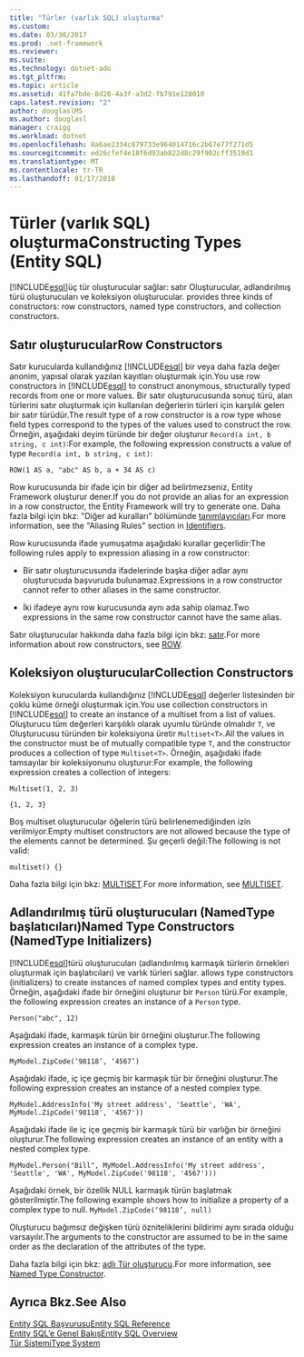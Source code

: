 ```yaml
---
title: "Türler (varlık SQL) oluşturma"
ms.custom: 
ms.date: 03/30/2017
ms.prod: .net-framework
ms.reviewer: 
ms.suite: 
ms.technology: dotnet-ado
ms.tgt_pltfrm: 
ms.topic: article
ms.assetid: 41fa7bde-8d20-4a3f-a3d2-fb791e128010
caps.latest.revision: "2"
author: douglaslMS
ms.author: douglasl
manager: craigg
ms.workload: dotnet
ms.openlocfilehash: 8a6ae2334c879733e964014716c2b67e77f271d5
ms.sourcegitcommit: ed26cfef4e18f6d93ab822d8c29f902cff3519d1
ms.translationtype: MT
ms.contentlocale: tr-TR
ms.lasthandoff: 01/17/2018
---
```

# <a name="constructing-types-entity-sql"></a><span data-ttu-id="4805a-102">Türler (varlık SQL) oluşturma</span><span class="sxs-lookup"><span data-stu-id="4805a-102">Constructing Types (Entity SQL)</span></span>
[!INCLUDE[esql](../../../../../../includes/esql-md.md)]<span data-ttu-id="4805a-103">üç tür oluşturucular sağlar: satır Oluşturucular, adlandırılmış türü oluşturucuları ve koleksiyon oluşturucular.</span><span class="sxs-lookup"><span data-stu-id="4805a-103"> provides three kinds of constructors: row constructors, named type constructors, and collection constructors.</span></span>  
  
## <a name="row-constructors"></a><span data-ttu-id="4805a-104">Satır oluşturucular</span><span class="sxs-lookup"><span data-stu-id="4805a-104">Row Constructors</span></span>  
 <span data-ttu-id="4805a-105">Satır kurucularda kullandığınız [!INCLUDE[esql](../../../../../../includes/esql-md.md)] bir veya daha fazla değer anonim, yapısal olarak yazılan kayıtları oluşturmak için.</span><span class="sxs-lookup"><span data-stu-id="4805a-105">You use row constructors in [!INCLUDE[esql](../../../../../../includes/esql-md.md)] to construct anonymous, structurally typed records from one or more values.</span></span> <span data-ttu-id="4805a-106">Bir satır oluşturucusunda sonuç türü, alan türlerini satır oluşturmak için kullanılan değerlerin türleri için karşılık gelen bir satır türüdür.</span><span class="sxs-lookup"><span data-stu-id="4805a-106">The result type of a row constructor is a row type whose field types correspond to the types of the values used to construct the row.</span></span> <span data-ttu-id="4805a-107">Örneğin, aşağıdaki deyim türünde bir değer oluşturur `Record(a int, b string, c int)`:</span><span class="sxs-lookup"><span data-stu-id="4805a-107">For example, the following expression constructs a value of type `Record(a int, b string, c int)`:</span></span>  
  
 `ROW(1 AS a, "abc" AS b, a + 34 AS c)`  
  
 <span data-ttu-id="4805a-108">Row kurucusunda bir ifade için bir diğer ad belirtmezseniz, Entity Framework oluşturur dener.</span><span class="sxs-lookup"><span data-stu-id="4805a-108">If you do not provide an alias for an expression in a row constructor, the Entity Framework will try to generate one.</span></span> <span data-ttu-id="4805a-109">Daha fazla bilgi için bkz: "Diğer ad kuralları" bölümünde [tanımlayıcıları](../../../../../../docs/framework/data/adonet/ef/language-reference/identifiers-entity-sql.md).</span><span class="sxs-lookup"><span data-stu-id="4805a-109">For more information, see the "Aliasing Rules" section in [Identifiers](../../../../../../docs/framework/data/adonet/ef/language-reference/identifiers-entity-sql.md).</span></span>  
  
 <span data-ttu-id="4805a-110">Row kurucusunda ifade yumuşatma aşağıdaki kurallar geçerlidir:</span><span class="sxs-lookup"><span data-stu-id="4805a-110">The following rules apply to expression aliasing in a row constructor:</span></span>  
  
-   <span data-ttu-id="4805a-111">Bir satır oluşturucusunda ifadelerinde başka diğer adlar aynı oluşturucuda başvuruda bulunamaz.</span><span class="sxs-lookup"><span data-stu-id="4805a-111">Expressions in a row constructor cannot refer to other aliases in the same constructor.</span></span>  
  
-   <span data-ttu-id="4805a-112">İki ifadeye aynı row kurucusunda aynı ada sahip olamaz.</span><span class="sxs-lookup"><span data-stu-id="4805a-112">Two expressions in the same row constructor cannot have the same alias.</span></span>  
  
 <span data-ttu-id="4805a-113">Satır oluşturucular hakkında daha fazla bilgi için bkz: [satır](../../../../../../docs/framework/data/adonet/ef/language-reference/row-entity-sql.md).</span><span class="sxs-lookup"><span data-stu-id="4805a-113">For more information about row constructors, see [ROW](../../../../../../docs/framework/data/adonet/ef/language-reference/row-entity-sql.md).</span></span>  
  
## <a name="collection-constructors"></a><span data-ttu-id="4805a-114">Koleksiyon oluşturucular</span><span class="sxs-lookup"><span data-stu-id="4805a-114">Collection Constructors</span></span>  
 <span data-ttu-id="4805a-115">Koleksiyon kurucularda kullandığınız [!INCLUDE[esql](../../../../../../includes/esql-md.md)] değerler listesinden bir çoklu küme örneği oluşturmak için.</span><span class="sxs-lookup"><span data-stu-id="4805a-115">You use collection constructors in [!INCLUDE[esql](../../../../../../includes/esql-md.md)] to create an instance of a multiset from a list of values.</span></span> <span data-ttu-id="4805a-116">Oluşturucu tüm değerleri karşılıklı olarak uyumlu türünde olmalıdır `T`, ve Oluşturucusu türünden bir koleksiyona üretir `Multiset<T>`.</span><span class="sxs-lookup"><span data-stu-id="4805a-116">All the values in the constructor must be of mutually compatible type `T`, and the constructor produces a collection of type `Multiset<T>`.</span></span> <span data-ttu-id="4805a-117">Örneğin, aşağıdaki ifade tamsayılar bir koleksiyonunu oluşturur:</span><span class="sxs-lookup"><span data-stu-id="4805a-117">For example, the following expression creates a collection of integers:</span></span>  
  
 `Multiset(1, 2, 3)`  
  
 `{1, 2, 3}`  
  
 <span data-ttu-id="4805a-118">Boş multiset oluşturucular öğelerin türü belirlenemediğinden izin verilmiyor.</span><span class="sxs-lookup"><span data-stu-id="4805a-118">Empty multiset constructors are not allowed because the type of the elements cannot be determined.</span></span> <span data-ttu-id="4805a-119">Şu geçerli değil:</span><span class="sxs-lookup"><span data-stu-id="4805a-119">The following is not valid:</span></span>  
  
 `multiset() {}`  
  
 <span data-ttu-id="4805a-120">Daha fazla bilgi için bkz: [MULTISET](../../../../../../docs/framework/data/adonet/ef/language-reference/multiset-entity-sql.md).</span><span class="sxs-lookup"><span data-stu-id="4805a-120">For more information, see [MULTISET](../../../../../../docs/framework/data/adonet/ef/language-reference/multiset-entity-sql.md).</span></span>  
  
## <a name="named-type-constructors-namedtype-initializers"></a><span data-ttu-id="4805a-121">Adlandırılmış türü oluşturucuları (NamedType başlatıcıları)</span><span class="sxs-lookup"><span data-stu-id="4805a-121">Named Type Constructors (NamedType Initializers)</span></span>  
 [!INCLUDE[esql](../../../../../../includes/esql-md.md)]<span data-ttu-id="4805a-122">türü oluşturucuları (adlandırılmış karmaşık türlerin örnekleri oluşturmak için başlatıcıları) ve varlık türleri sağlar.</span><span class="sxs-lookup"><span data-stu-id="4805a-122"> allows type constructors (initializers) to create instances of named complex types and entity types.</span></span> <span data-ttu-id="4805a-123">Örneğin, aşağıdaki ifade bir örneğini oluşturur bir `Person` türü.</span><span class="sxs-lookup"><span data-stu-id="4805a-123">For example, the following expression creates an instance of a `Person` type.</span></span>  
  
 `Person("abc", 12)`  
  
 <span data-ttu-id="4805a-124">Aşağıdaki ifade, karmaşık türün bir örneğini oluşturur.</span><span class="sxs-lookup"><span data-stu-id="4805a-124">The following expression creates an instance of a complex type.</span></span>  
  
 `MyModel.ZipCode(‘98118’, ‘4567’)`  
  
 <span data-ttu-id="4805a-125">Aşağıdaki ifade, iç içe geçmiş bir karmaşık tür bir örneğini oluşturur.</span><span class="sxs-lookup"><span data-stu-id="4805a-125">The following expression creates an instance of a nested complex type.</span></span>  
  
 `MyModel.AddressInfo('My street address', 'Seattle', 'WA', MyModel.ZipCode('98118', '4567'))`  
  
 <span data-ttu-id="4805a-126">Aşağıdaki ifade ile iç içe geçmiş bir karmaşık türü bir varlığın bir örneğini oluşturur.</span><span class="sxs-lookup"><span data-stu-id="4805a-126">The following expression creates an instance of an entity with a nested complex type.</span></span>  
  
 `MyModel.Person("Bill", MyModel.AddressInfo('My street address', 'Seattle', 'WA', MyModel.ZipCode('98118', '4567')))`  
  
 <span data-ttu-id="4805a-127">Aşağıdaki örnek, bir özellik NULL karmaşık türün başlatmak gösterilmiştir.</span><span class="sxs-lookup"><span data-stu-id="4805a-127">The following example shows how to initialize a property of a complex type to null.</span></span> `MyModel.ZipCode(‘98118’, null)`  
  
 <span data-ttu-id="4805a-128">Oluşturucu bağımsız değişken türü özniteliklerini bildirimi aynı sırada olduğu varsayılır.</span><span class="sxs-lookup"><span data-stu-id="4805a-128">The arguments to the constructor are assumed to be in the same order as the declaration of the attributes of the type.</span></span>  
  
 <span data-ttu-id="4805a-129">Daha fazla bilgi için bkz: [adlı Tür oluşturucu](../../../../../../docs/framework/data/adonet/ef/language-reference/named-type-constructor-entity-sql.md).</span><span class="sxs-lookup"><span data-stu-id="4805a-129">For more information, see [Named Type Constructor](../../../../../../docs/framework/data/adonet/ef/language-reference/named-type-constructor-entity-sql.md).</span></span>  
  
## <a name="see-also"></a><span data-ttu-id="4805a-130">Ayrıca Bkz.</span><span class="sxs-lookup"><span data-stu-id="4805a-130">See Also</span></span>  
 [<span data-ttu-id="4805a-131">Entity SQL Başvurusu</span><span class="sxs-lookup"><span data-stu-id="4805a-131">Entity SQL Reference</span></span>](../../../../../../docs/framework/data/adonet/ef/language-reference/entity-sql-reference.md)  
 [<span data-ttu-id="4805a-132">Entity SQL’e Genel Bakış</span><span class="sxs-lookup"><span data-stu-id="4805a-132">Entity SQL Overview</span></span>](../../../../../../docs/framework/data/adonet/ef/language-reference/entity-sql-overview.md)  
 [<span data-ttu-id="4805a-133">Tür Sistemi</span><span class="sxs-lookup"><span data-stu-id="4805a-133">Type System</span></span>](../../../../../../docs/framework/data/adonet/ef/language-reference/type-system-entity-sql.md)
